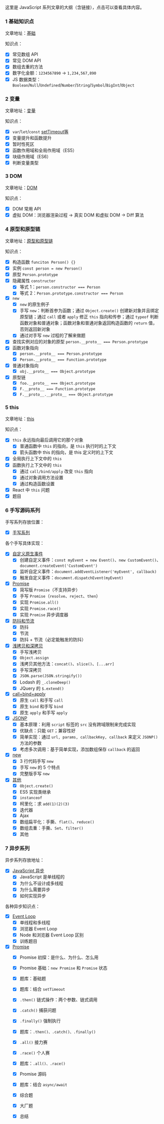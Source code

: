 这里是 JavaScript 系列文章的大纲（含链接），点击可以查看具体内容。

### <a name="chapter-two-one" id="chapter-two-one"></a>1 基础知识点



文章地址：[基础](https://github.com/XingRenEr/Front-end/blob/master/Javascript/%E5%9F%BA%E7%A1%80/README.md)

知识点：

* [x] 常见数组 API
* [x] 常见 DOM API
* [x] 数组去重的方法
* [x] 数字化金额：`1234567890` -> `1,234,567,890`
* [x] JS 数据类型：`Boolean`/`Null`/`Undefined`/`Number`/`String`/`Symbol`/`BigInt`/`Object`

### <a name="chapter-two-two" id="chapter-two-two"></a>2 变量



文章地址：[变量](https://github.com/XingRenEr/Front-end/tree/master/Javascript/%E5%9F%BA%E7%A1%80)

知识点：

* [x] `var`/`let`/`const` [setTimeout等](https://github.com/XingRenEr/Front-end/blob/master/Javascript/%E5%9F%BA%E7%A1%80/README.md#chapter-seventeen-six)
* [x] 变量提升和函数提升
* [x] 暂时性死区
* [x] 函数作用域和全局作用域（ES5）
* [x] 块级作用域（ES6）
* [x] 判断变量类型

### <a name="chapter-two-three" id="chapter-two-three"></a>3 DOM



文章地址：[DOM](https://github.com/LiangJunrong/document-library/blob/master/%E7%B3%BB%E5%88%97-%E9%9D%A2%E8%AF%95%E8%B5%84%E6%96%99/JavaScript/DOM.md)

知识点：

* [x] DOM 常用 API
* [x] 虚拟 DOM：浏览器渲染过程 -> 真实 DOM 和虚拟 DOM -> Diff 算法

### <a name="chapter-two-four" id="chapter-two-four"></a>4 原型和原型链



文章地址：[原型和原型链](https://github.com/LiangJunrong/document-library/blob/master/%E7%B3%BB%E5%88%97-%E9%9D%A2%E8%AF%95%E8%B5%84%E6%96%99/JavaScript/%E5%8E%9F%E5%9E%8B%E4%B8%8E%E5%8E%9F%E5%9E%8B%E9%93%BE.md)

知识点：

* [x] 构造函数 `funciton Person() {}`
* [x] 实例 `const person = new Person()`
* [x] 原型 `Person.prototype`
* [x] 隐藏属性 `constructor`
  * [x] 等式 1：`person.constructor === Person`
  * [x] 等式 2：`Person.prototype.constructor === Person`
* [x] `new`
  * [x] `new` 的原生例子
  * [x] 手写 `new`：判断首参为函数；通过 `Object.create()` 创建新对象并且绑定原型链；通过 `call` 或者 `apply` 修正 `this` 指向和传参；通过 `typeof` 判断函数对象和普通对象；函数对象和普通对象返回构造函数的 `return` 值，否则返回新对象
  * [x] 通过对手写 `new` 过程的了解来做题
* [x] 查找实例对应的对象的原型 `person.__proto__ === Person.prototype`
* [x] 函数对象指向
  * [x] `person.__proto__ === Person.prototype`
  * [x] `Person.__proto__ === Function.prototype`
* [x] 普通对象指向
  * [x] `obj.__proto__ === Object.prototype`
* [x] 原型链
  * [x] `foo.__proto__ === Object.prototype`
  * [x] `F.__proto__ === Function.prototype`
  * [x] `F.__proto__.__proto__ === Object.prototype`

### <a name="chapter-two-five" id="chapter-two-five"></a>5 this



文章地址：[this](https://github.com/LiangJunrong/document-library/blob/master/%E7%B3%BB%E5%88%97-%E9%9D%A2%E8%AF%95%E8%B5%84%E6%96%99/JavaScript/this.md)

知识点：

* [x] `this` 永远指向最后调用它的那个对象
  * [x] 普通函数中 `this` 的指向，是 `this` 执行时的上下文
  * [x] 箭头函数中 this 的指向，是 this 定义时的上下文
* [x] 全局执行上下文中的 `this`
* [x] 函数执行上下文中的 `this`
  * [x] 通过 `call/bind/apply` 改变 `this` 指向
  * [x] 通过对象调用方法设置
  * [x] 通过构造函数设置
* [x] React 中 `this` 问题
* [x] 题目

### <a name="chapter-two-six" id="chapter-two-six"></a>6 手写源码系列



手写系列存放位置：

* [x] [手写系列](https://github.com/LiangJunrong/document-library/tree/master/%E7%B3%BB%E5%88%97-%E9%9D%A2%E8%AF%95%E8%B5%84%E6%96%99/JavaScript/%E6%89%8B%E5%86%99%E6%BA%90%E7%A0%81%E7%B3%BB%E5%88%97)

各个手写具体实现：

* [x] [自定义原生事件](https://github.com/LiangJunrong/document-library/blob/master/%E7%B3%BB%E5%88%97-%E9%9D%A2%E8%AF%95%E8%B5%84%E6%96%99/JavaScript/%E6%89%8B%E5%86%99%E6%BA%90%E7%A0%81%E7%B3%BB%E5%88%97/%E8%87%AA%E5%AE%9A%E4%B9%89%E5%8E%9F%E7%94%9F%E4%BA%8B%E4%BB%B6.md)
  * [x] 创建自定义事件：`const myEvent = new Event()`、`new CustomEvent()`、`document.createEvent('CustomEvent')`
  * [x] 监听自定义事件：`document.addEventListener('myEvent', callback)`
  * [x] 触发自定义事件：`document.dispatchEvent(myEvent)`
* [x] [Promise](https://github.com/LiangJunrong/document-library/blob/master/%E7%B3%BB%E5%88%97-%E9%9D%A2%E8%AF%95%E8%B5%84%E6%96%99/JavaScript/%E6%89%8B%E5%86%99%E6%BA%90%E7%A0%81%E7%B3%BB%E5%88%97/Promise.md)
  * [x] 简写版 `Promise`（不支持异步）
  * [x] 手写 `Promise`（`resolve`、`reject`、`then`）
  * [x] 实现 `Promise.all()`
  * [x] 实现 `Promise.race()`
  * [x] 实现 `Promise` 异步调度器
* [x] [防抖和节流](https://github.com/LiangJunrong/document-library/blob/master/%E7%B3%BB%E5%88%97-%E9%9D%A2%E8%AF%95%E8%B5%84%E6%96%99/JavaScript/%E6%89%8B%E5%86%99%E6%BA%90%E7%A0%81%E7%B3%BB%E5%88%97/%E9%98%B2%E6%8A%96%E5%92%8C%E8%8A%82%E6%B5%81.md)
  * [x] 防抖
  * [x] 节流
  * [x] 防抖 + 节流（必定能触发的防抖）
* [x] [浅拷贝和深拷贝](https://github.com/LiangJunrong/document-library/blob/master/%E7%B3%BB%E5%88%97-%E9%9D%A2%E8%AF%95%E8%B5%84%E6%96%99/JavaScript/%E6%89%8B%E5%86%99%E6%BA%90%E7%A0%81%E7%B3%BB%E5%88%97/%E6%B5%85%E6%8B%B7%E8%B4%9D%E5%92%8C%E6%B7%B1%E6%8B%B7%E8%B4%9D.md)
  * [x] 手写浅拷贝
  * [x] `Object.assign`
  * [x] 浅拷贝其他方法：`concat()`、`slice()`、`[...arr]`
  * [x] 手写深拷贝
  * [x] `JSON.parse(JSON.stringify())`
  * [x] Lodash 的 `_.cloneDeep()`
  * [x] JQuery 的 `$.extend()`
* [x] [call+bind+apply](https://github.com/LiangJunrong/document-library/blob/master/%E7%B3%BB%E5%88%97-%E9%9D%A2%E8%AF%95%E8%B5%84%E6%96%99/JavaScript/%E6%89%8B%E5%86%99%E6%BA%90%E7%A0%81%E7%B3%BB%E5%88%97/call%2Bbind%2Bapply.md)
  * [x] 原生 `call` 和手写 `call`
  * [x] 原生 `bind` 和手写 `bind`
  * [x] 原生 `apply` 和手写 `apply`
* [x] [JSONP](https://github.com/LiangJunrong/document-library/blob/master/%E7%B3%BB%E5%88%97-%E9%9D%A2%E8%AF%95%E8%B5%84%E6%96%99/JavaScript/%E6%89%8B%E5%86%99%E6%BA%90%E7%A0%81%E7%B3%BB%E5%88%97/JSONP.md)
  * [x] 基本原理：利用 `script` 标签的 `src` 没有跨域限制来完成实现
  * [x] 优缺点：只能 `GET`；兼容性好
  * [x] 简单实现：通过 `url, params, callbackKey, callback` 来定义 `JSONP()` 方法的参数
  * [x] 考虑多次调用：基于简单实现，添加数组保存 `callback` 的返回
* [x] [new](https://github.com/LiangJunrong/document-library/blob/master/%E7%B3%BB%E5%88%97-%E9%9D%A2%E8%AF%95%E8%B5%84%E6%96%99/JavaScript/%E6%89%8B%E5%86%99%E6%BA%90%E7%A0%81%E7%B3%BB%E5%88%97/new.md)
  * [x] 3 行代码手写 `new`
  * [x] 手写 `new` 的 5 个特点
  * [x] 完整版手写 `new`
* [x] [其他](https://github.com/LiangJunrong/document-library/blob/master/%E7%B3%BB%E5%88%97-%E9%9D%A2%E8%AF%95%E8%B5%84%E6%96%99/JavaScript/%E6%89%8B%E5%86%99%E6%BA%90%E7%A0%81%E7%B3%BB%E5%88%97/%E5%85%B6%E4%BB%96.md)
  * [x] `Object.create()`
  * [x] ES5 实现类继承
  * [x] `instanceof`
  * [x] 柯里化：求 `add(1)(2)(3)`
  * [x] 迭代器
  * [x] Ajax
  * [x] 数组扁平化：手撕、`flat()`、`reduce()`
  * [x] 数组去重：手撕、`Set`、`filter()`
  * [x] 其他

### <a name="chapter-two-seven" id="chapter-two-seven"></a>7 异步系列



异步系列存放地址：

* [x] [JavaScript 异步](https://github.com/LiangJunrong/document-library/tree/master/%E7%B3%BB%E5%88%97-%E9%9D%A2%E8%AF%95%E8%B5%84%E6%96%99/JavaScript/%E5%BC%82%E6%AD%A5%E7%B3%BB%E5%88%97)
  * [x] JavaScript 是单线程的
  * [x] 为什么不设计成多线程
  * [x] 为什么需要异步
  * [x] 如何实现异步

各种异步知识点：

* [x] [Event Loop](https://github.com/LiangJunrong/document-library/blob/master/%E7%B3%BB%E5%88%97-%E9%9D%A2%E8%AF%95%E8%B5%84%E6%96%99/JavaScript/%E5%BC%82%E6%AD%A5%E7%B3%BB%E5%88%97/Event%20Loop.md)
  * [x] 单线程和多线程
  * [x] 浏览器 Event Loop
  * [x] Node 和浏览器 Event Loop 区别
  * [x] 训练题目
* [x] [Promise](https://github.com/LiangJunrong/document-library/blob/master/%E7%B3%BB%E5%88%97-%E9%9D%A2%E8%AF%95%E8%B5%84%E6%96%99/JavaScript/%E5%BC%82%E6%AD%A5%E7%B3%BB%E5%88%97/Promise.md)
  * [x] Promise 初探：是什么、为什么、怎么用
  * [x] Promise 基础：`new Promise` 和 `Promise` 状态
  * [x] 题库：基础题
  * [x] 题库：结合 `setTimeout`
  * [x] `.then()` 链式操作：两个参数、链式调用
  * [x] `.catch()` 捕获问题
  * [x] `.finally()` 强制执行
  * [x] 题库：`.then()、.catch()、.finally()`
  * [x] `.all()` 接力赛
  * [x] `.race()` 个人赛
  * [x] 题库：`.all()、.race()`
  * [x] Promise 源码
  * [x] 题库：结合 `async/await`
  * [x] 综合题
  * [x] 大厂题
  * [x] 总结

